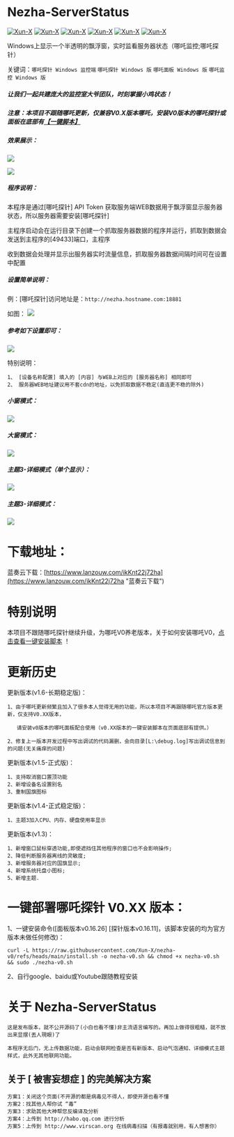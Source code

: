 # Nezha-ServerStatus
[![Xun-X](https://img.shields.io/static/v1?label=作者&message=Xun-X&color=F36CB0)](https://github.com/Xun-X/Nezha-Server-Status)
[![Xun-X](https://img.shields.io/static/v1?label=特别感谢&message=哪吒监控&color=97C40F)](https://nezha.wiki/)
[![Xun-X](https://img.shields.io/static/v1?label=软件特点&message=便携、简易&color=48C21A)](https://github.com/Xun-X/Nezha-Server-Status)
[![Xun-X](https://img.shields.io/static/v1?label=软件性质&message=免费、非开源&color=1081C2)](https://github.com/Xun-X/Nezha-Server-Status)
[![Xun-X](https://img.shields.io/static/v1?label=获取方式&message=网盘下载&color=F48041)](https://github.com/Xun-X/Nezha-Server-Status)
[![Xun-X](https://img.shields.io/static/v1?label=兼容版本&message=哪吒V0.XX&color=F7F720)](https://github.com/Xun-X/Nezha-v0#%E4%B8%80%E9%94%AE%E5%AE%89%E8%A3%85%E6%97%A7%E7%89%88-v0-%E5%93%AA%E5%90%92%E9%9D%A2%E6%9D%BF%E6%8E%A2%E9%92%88)

Windows上显示一个半透明的飘浮窗，实时监看服务器状态（哪吒监控;哪吒探针）

关键词：`哪吒探针 Windows 监控端` `哪吒探针 Windows 版` `哪吒面板 Windows 版` `哪吒监控 Windows 版`

##### 让我们一起共建庞大的监控室大爷团队，时刻掌握小鸡状态！

##### 注意：本项目不跟随哪吒更新，仅兼容V0.X版本哪吒，安装V0版本的哪吒探针或面板在底部有[【一键脚本】](https://github.com/Xun-X/Nezha-v0 "一键安装哪吒V0.16.XX")

##### 效果展示：
![](https://raw.githubusercontent.com/Xun-X/Nezha-Server-Status/main/explorer_I6TrVHCDOF.png)

![](https://raw.githubusercontent.com/Xun-X/Nezha-Server-Status/main/explorer_XqqMOxKqhE.png)

##### 程序说明：
本程序是通过[哪吒探针] API Token 获取服务端WEB数据用于飘浮窗显示服务器状态，所以服务器需要安装[哪吒探针]

主程序启动会在运行目录下创建一个抓取服务器数据的程序并运行，抓取到数据会发送到主程序的[49433]端口，主程序

收到数据会处理并显示出服务器实时流量信息，抓取服务器数据间隔时间可在设置中配置

##### 设置简单说明：
例：[哪吒探针]访问地址是：```http://nezha.hostname.com:18881```

如图：
![](https://raw.githubusercontent.com/Xun-X/Nezha-Server-Status/main/explorer_rbdz8QJfx2.png)

##### 参考如下设置即可：
![](https://raw.githubusercontent.com/Xun-X/Nezha-Server-Status/main/explorer_WrUY9L2w3F.png)

特别说明：
```
1、 [设备名称配置] 填入的 [内容] 与WEB上对应的 [服务器名称] 相同即可 
2、 服务器WEB地址建议用不套cdn的地址，以免抓取数据不稳定(直连更不稳的除外)
```

##### 小窗模式：
![](https://raw.githubusercontent.com/Xun-X/Nezha-Server-Status/main/explorer_I6TrVHCDOF.png)

##### 大窗模式：
![](https://raw.githubusercontent.com/Xun-X/Nezha-Server-Status/main/explorer_kLOVaAA2EO.png)

##### 主题3-详细模式（单个显示）：
![](https://raw.githubusercontent.com/Xun-X/Nezha-Server-Status/main/explorer_DVC3i7V7ce.png)

##### 主题3-详细模式：
![](https://raw.githubusercontent.com/Xun-X/Nezha-Server-Status/main/explorer_XqqMOxKqhE.png)

# 下载地址：
蓝奏云下载：[https://www.lanzouw.com/ikKnt22j72ha](https://www.lanzouw.com/ikKnt22j72ha "蓝奏云下载")

# 特别说明
本项目不跟随哪吒探针继续升级，为哪吒V0养老版本，关于如何安装哪吒V0，[点击查看一键安装脚本](https://github.com/Xun-X/Nezha-v0 "一键安装哪吒V0") ！

# 更新历史
更新版本(v1.6-长期稳定版)：
```
1、由于哪吒更新频繁且加入了很多本人觉得无用的功能，所以本项目不再跟随哪吒官方版本更新，仅支持V0.XX版本，

   请安装v0版本的哪吒面板配合使用（v0.XX版本的一键安装脚本在页面底部有提供。）

2、修复上一版本开发过程中写出调试的代码漏删，会向目录[L:\debug.log]写出调试信息到的问题(无关痛痒的问题)
```

更新版本(v1.5-正式版)：
```
1、支持取消窗口置顶功能
2、新增设备名设置别名
3、重制国旗图标
```

更新版本(v1.4-正式稳定版)：
```
1、主题3加入CPU、内存、硬盘使用率显示
```
更新版本(v1.3)：
```
1、新增窗口鼠标穿透功能,即使遮挡住其他程序的窗口也不会影响操作;
2、降低判断服务器离线的灵敏度;
3、新增服务器对应的国旗显示;
4、新增系统托盘小图标;
5、新增主题.
```

# 一键部署哪吒探针 V0.XX 版本：
1、一键安装命令([面板版本v0.16.26] [探针版本v0.16.11]，该脚本安装的均为官方版本未做任何修改)：
```shell
curl -L https://raw.githubusercontent.com/Xun-X/nezha-v0/refs/heads/main/install.sh -o nezha-v0.sh && chmod +x nezha-v0.sh && sudo ./nezha-v0.sh
```

2、自行google、baidu或Youtube跟随教程安装

# 关于 Nezha-ServerStatus
```
这是发布版本，就不公开源码了(小白也看不懂)非主流语言编写的。再加上做得很粗糙，就不放出来显摆(丟人現眼)了

本程序无后门，无上传数据功能，启动会联网检查是否有新版本、启动气泡通知、详细模式主题样式，此外无其他联网功能。
```

## 关于 [ 被害妄想症 ] 的完美解决方案
```
方案1：关闭这个页面(不开源的都是病毒见不得人，即使开源也看不懂
方案2：找其他人帮你试 “毒”
方案3：求助其他大神帮您反编译及分析
方案4：上传到 http://habo.qq.com 进行分析
方案5：上传到 http://www.virscan.org 在线病毒扫描（有报毒就别用，有人想害你）
```
